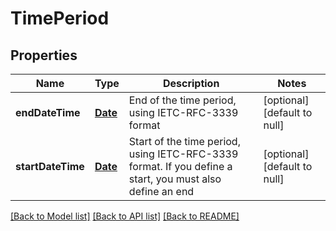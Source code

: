 # TimePeriod
## Properties

Name | Type | Description | Notes
------------ | ------------- | ------------- | -------------
**endDateTime** | [**Date**](DateTime.md) | End of the time period, using IETC-RFC-3339 format | [optional] [default to null]
**startDateTime** | [**Date**](DateTime.md) | Start of the time period, using IETC-RFC-3339 format. If you  define a start, you must also define an end | [optional] [default to null]

[[Back to Model list]](../README.md#documentation-for-models) [[Back to API list]](../README.md#documentation-for-api-endpoints) [[Back to README]](../README.md)


